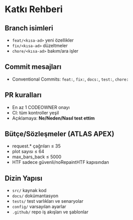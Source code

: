 # Katkı Rehberi

## Branch isimleri
- `feat/<kısa-ad>` yeni özellikler
- `fix/<kısa-ad>` düzeltmeler
- `chore/<kısa-ad>` bakım/ara işler

## Commit mesajları
- Conventional Commits: `feat:`, `fix:`, `docs:`, `test:`, `chore:`

## PR kuralları
- En az 1 CODEOWNER onayı
- CI: tüm kontroller yeşil
- Açıklamaya: **Ne/Neden/Nasıl test ettim**

## Bütçe/Sözleşmeler (ATLAS APEX)
- request.* çağrıları ≤ 35
- plot sayısı ≤ 64
- max_bars_back ≤ 5000
- HTF sadece güvenli/noRepaintHTF kapısından

## Dizin Yapısı
- `src/` kaynak kod
- `docs/` dokümantasyon
- `tests/` test varlıkları ve senaryolar
- `config/` varsayılan ayarlar
- `.github/` repo iş akışları ve şablonlar
